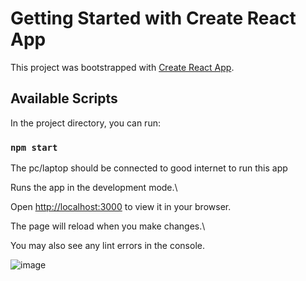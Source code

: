 ﻿# Getting Started with Create React App

This project was bootstrapped with [Create React App](https://github.com/facebook/create-react-app).

## Available Scripts

In the project directory, you can run:

### `npm start`

The pc/laptop should be connected to good internet to run this app

Runs the app in the development mode.\

Open [http://localhost:3000](http://localhost:3000) to view it in your browser.

The page will reload when you make changes.\

You may also see any lint errors in the console.

![image](https://github.com/Kadannanavar/TASK-MANAGEMENT/assets/112954048/859d7937-602f-4c35-9134-9498ce3098f1)


